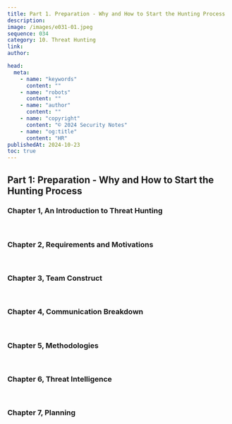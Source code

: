 ```yaml
---
title: Part 1. Preparation - Why and How to Start the Hunting Process
description:
image: /images/e031-01.jpeg
sequence: 034
category: 10. Threat Hunting
link:
author:

head:
  meta:
    - name: "keywords"
      content: ""
    - name: "robots"
      content: ""
    - name: "author"
      content: ""
    - name: "copyright"
      content: "© 2024 Security Notes"
    - name: "og:title"
      content: "HR"
publishedAt: 2024-10-23
toc: true
---
```


## Part 1: Preparation - Why and How to Start the Hunting Process

### Chapter 1, An Introduction to Threat Hunting

<br>

### Chapter 2, Requirements and Motivations

<br>

### Chapter 3, Team Construct

<br>

### Chapter 4, Communication Breakdown

<br>

### Chapter 5, Methodologies

<br>

### Chapter 6, Threat Intelligence

<br>

### Chapter 7, Planning

<br>
